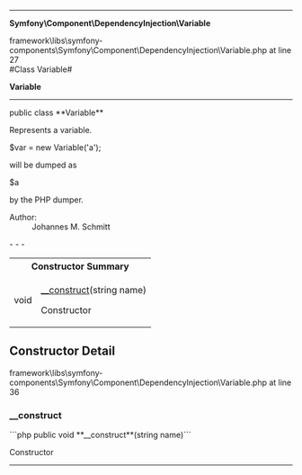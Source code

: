 - - -

**Symfony\Component\DependencyInjection\Variable**
<div class="location">framework\libs\symfony-components\Symfony\Component\DependencyInjection\Variable.php at line 27</div>
#Class Variable#

**Variable**


- - -

<p class="signature">public  class **Variable**</p>

<div class="comment" id="overview_description"><p>Represents a variable.</p><p>$var = new Variable('a');</p><p>will be dumped as</p><p>$a</p><p>by the PHP dumper.</p></div>

<dl>
<dt>Author:</dt>
<dd>Johannes M. Schmitt <schmittjoh@gmail.com></dd>
</dl>
- - -

<table id="summary_constructor">
<tr><th colspan="2">Constructor Summary</th></tr>
<tr>
<td class="type"> void</td>
<td class="description"><p class="name"><a href="#__construct">__construct</a>(string name)</p><p class="description">Constructor</p></td>
</tr>
</table>

<h2 id="detail_method">Constructor Detail</h2>
<div class="location">framework\libs\symfony-components\Symfony\Component\DependencyInjection\Variable.php at line 36</div>
<h3 id="__construct()">__construct</h3>
```php
public  void **__construct**(string name)```
<div class="details">
<p>Constructor</p></div>

- - -

